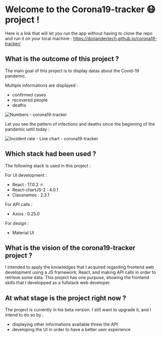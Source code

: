 # Welcome to the Corona19-tracker 😷 project !

Here is a link that will let you run the app without having to clone the repo and run it on your local machine : https://doriandevtech.github.io/corona19-tracker/


## What is the outcome of this project ?

The main goal of this project is to display datas about the Covid-19 pandemic.

Multiple informations are displayed :
- confirmed cases
- recovered people
- deaths

![Numbers - corona19-tracker](https://user-images.githubusercontent.com/61510923/153920041-6ff5a041-d806-4413-87a2-b025b2afb941.png)

Let you see the pattern of infections and deaths since the beginning of the pandemic until today :

![Incident rate - Line chart - corona19-tracker](https://user-images.githubusercontent.com/61510923/154365282-8121951d-735a-444c-8029-0584f28ae00c.png)

## Which stack had been used ?

The following stack is used in this project :

For UI development :
- React : 17.0.2 ⚛️
- React-chartJS-2 : 4.0.1
- Classnames : 2.3.1

For API calls :
- Axios : 0.25.0

For design :
- Material UI

## What is the vision of the corona19-tracker project ?

I intended to apply the knowledges that I acquired regarding frontend web development using a JS framework, React, and making API calls in order to retrieve some data.
This project has one purpose, showing the frontend skills that I developped as a fullstack web developer.

## At what stage is the project right now ?

The project is currently in his beta version. I still want to upgrade it, and I intend to do so by :
- displaying other informations available threw the API
- developing the UI in order to have a better user experience
